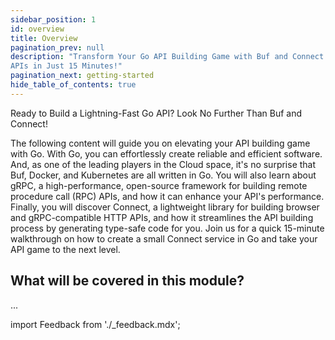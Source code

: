 ```yaml
---
sidebar_position: 1
id: overview
title: Overview
pagination_prev: null
description: "Transform Your Go API Building Game with Buf and Connect: Create Lightning-Fast, Efficient, and Effortless
APIs in Just 15 Minutes!"
pagination_next: getting-started
hide_table_of_contents: true
---
```


Ready to Build a Lightning-Fast Go API? Look No Further Than Buf and Connect!

The following content will guide you on elevating your API building game with Go. With Go, you can effortlessly create
reliable and efficient software. And, as one of the leading players in the Cloud space, it's no surprise that Buf,
Docker, and Kubernetes are all written in Go. You will also learn about gRPC, a high-performance, open-source framework
for building remote procedure call (RPC) APIs, and how it can enhance your API's performance. Finally, you will discover
Connect, a lightweight library for building browser and gRPC-compatible HTTP APIs, and how it streamlines the API
building process by generating type-safe code for you. Join us for a quick 15-minute walkthrough on how to create a
small Connect service in Go and take your API game to the next level.

## What will be covered in this module?

...

import Feedback from './_feedback.mdx';

<Feedback/>